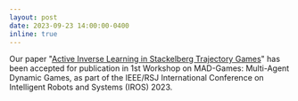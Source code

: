 ```yaml
---
layout: post
date: 2023-09-23 14:00:00-0400
inline: true
---
```


Our paper "[Active Inverse Learning in Stackelberg Trajectory Games](https://arxiv.org/abs/2308.08017)" has been accepted for publication in 1st Workshop on MAD-Games: Multi-Agent Dynamic Games, as part of the IEEE/RSJ International Conference on Intelligent Robots and Systems (IROS) 2023.
